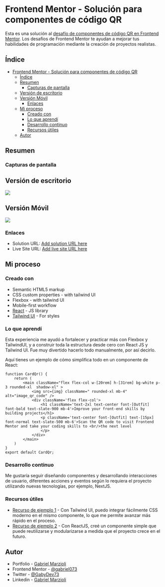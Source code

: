 # Frontend Mentor - Solución para componentes de código QR

Esta es una solución al [desafío de componentes de código QR en Frontend Mentor](https://www.frontendmentor.io/challenges/qr-code-component-iux_sIO_H). Los desafíos de Frontend Mentor te ayudan a mejorar tus habilidades de programación mediante la creación de proyectos realistas.

## Índice

- [Frontend Mentor - Solución para componentes de código QR](#frontend-mentor---solución-para-componentes-de-código-qr)
  - [Índice](#índice)
  - [Resumen](#resumen)
    - [Capturas de pantalla](#capturas-de-pantalla)
  - [Versión de escritorio](#versión-de-escritorio)
  - [Versión Móvil](#versión-móvil)
    - [Enlaces](#enlaces)
  - [Mi proceso](#mi-proceso)
    - [Creado con](#creado-con)
    - [Lo que aprendí](#lo-que-aprendí)
    - [Desarrollo continuo](#desarrollo-continuo)
    - [Recursos útiles](#recursos-útiles)
  - [Autor](#autor)

## Resumen

### Capturas de pantalla

## Versión de escritorio

![](../design/screensResults/frontendMentor-qr_desktop.png)

## Versión Móvil

![](../../proyect-qr/src/design/screensResults/frontendMentor-qr_mobile.png)

### Enlaces

- Solution URL: [Add solution URL here](https://github.com/gabriel073/git-test/)
- Live Site URL: [Add live site URL here](https://frontendmentor-qrapp.netlify.app/)

## Mi proceso

### Creado con

- Semantic HTML5 markup
- CSS custom properties - with tailwind UI
- Flexbox - with tailwind UI
- Mobile-first workflow
- [React](https://reactjs.org/) - JS library
- [Tailwind UI](https://tailwindcss.com/) - For styles

### Lo que aprendí

Esta experiencia me ayudó a fortalecer y practicar más con Flexbox y TailwindUI, y a construir toda la estructura desde cero con React JS y Tailwind UI. Fue muy divertido hacerlo todo manualmente, por así decirlo.

Aquí tienes un ejemplo de cómo simplifica todo en un componente de React:

```Component React
function CardQr() {
    return (
        <main className="flex flex-col w-[20rem] h-[31rem] bg-white p-3 rounded-xl  shadow-xl" >
            <img src={img} className=" rounded-xl mb-4" alt="image_qr_code" />
            <div className='flex flex-col'>
                <h1 className='text-2xl text-center font-[Outfit] font-bold text-slate-900 mb-4'>Improve your front-end skills by building projects</h1>
                <p className='text-center font-[Outfit] text-[15px] font-normal text-slate-500 mb-6'>Scan the QR code to visit Frontend Mentor and take your coding skills to <br/>the next level
                </p>
            </div>
        </main>
    )
}
export default CardQr;
```

### Desarrollo continuo

Me gustaría seguir diseñando componentes y desarrollando interacciones de usuario, diferentes acciones y eventos según lo requiera el proyecto utilizando nuevas tecnologías, por ejemplo, NextJS.

### Recursos útiles

- [Recurso de ejemplo 1](https://tailwindcss.com/) - Con Tailwind UI, puedo integrar fácilmente CSS moderno en el mismo componente, lo que me permite avanzar más rápido en el proceso.
- [Recurso de ejemplo 2](https://react.dev/) - Con ReactJS, creé un componente simple que puede reutilizarse y modularizarse a medida que el proyecto crece en el futuro.

## Autor

- Portfolio - [Gabriel Marzioli](https://portfolio-fullstack-pi.vercel.app/)
- Frontend Mentor - [@gabriel073](https://www.frontendmentor.io/profile/gabriel073)
- Twitter - [@GabyDev73](https://x.com/GabyDev73)
- Linkedin - [Gabriel Marzioli](https://www.linkedin.com/in/gabriel-marzioli/)
